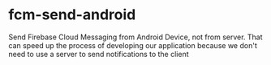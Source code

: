 # fcm-send-android
Send Firebase Cloud Messaging from Android Device, not from server. That can speed up the process of developing our application because we don't need to use a server to send notifications to the client
